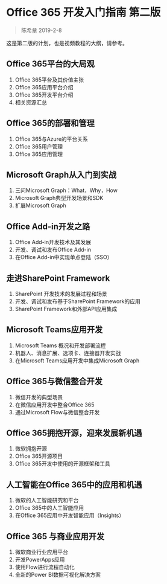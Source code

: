# Office 365 开发入门指南 第二版

> 陈希章 2019-2-8

这是第二版的计划，也是视频教程的大纲，请参考。

## Office 365平台的大局观

1. Office 365平台及其价值主张
1. Office 365应用平台介绍
1. Office 365开发平台介绍
1. 相关资源汇总

## Office 365的部署和管理

1. Office 365与Azure的平台关系
1. Office 365用户管理
1. Office 365应用管理

## Microsoft Graph从入门到实战

1. 三问Microsoft Graph：What，Why，How
1. Microsoft Graph典型开发场景和SDK
1. 扩展Microsoft Graph

## Office Add-in开发之路

1. Office Add-in开发技术及其发展
1. 开发、调试和发布Office Add-in
1. 在Office Add-in中实现单点登陆（SSO）

## 走进SharePoint Framework

1. SharePoint 开发技术的发展过程和场景
1. 开发、调试和发布基于SharePoint Framework的应用
1. SharePoint Framework和外部API应用集成

## Microsoft Teams应用开发

1. Microsoft Teams 概况和开发部署流程
1. 机器人、消息扩展、选项卡、连接器开发实战
1. 在Microsoft Teams应用开发中集成Microsoft Graph

## Office 365与微信整合开发

1. 微信开发的典型场景
1. 在微信应用开发中整合Office 365
1. 通过Microsoft Flow与微信整合开发

## Office 365拥抱开源，迎来发展新机遇

1. 微软拥抱开源
1. Office 365开源项目
1. Office 365开发中使用的开源框架和工具

## 人工智能在Office 365中的应用和机遇

1. 微软的人工智能研究和平台
1. Office 365中的人工智能应用
1. 在Office 365应用中开发智能应用（Insights）

## Office 365 与商业应用开发

1. 微软商业行业应用平台
1. 开发PowerApps应用
1. 使用Flow进行流程自动化
1. 全新的Power BI数据可视化解决方案